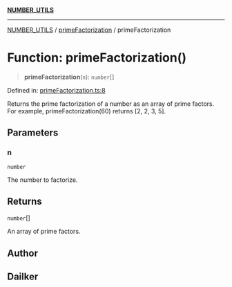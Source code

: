 [**NUMBER_UTILS**](../../README.md)

***

[NUMBER_UTILS](../../README.md) / [primeFactorization](../README.md) / primeFactorization

# Function: primeFactorization()

> **primeFactorization**(`n`): `number`[]

Defined in: [primeFactorization.ts:8](https://github.com/dailker/everyutil/blob/b7f22b082046077d9fa17a48e94d4c255288033b/src/number/primeFactorization.ts#L8)

Returns the prime factorization of a number as an array of prime factors.
For example, primeFactorization(60) returns [2, 2, 3, 5].

## Parameters

### n

`number`

The number to factorize.

## Returns

`number`[]

An array of prime factors.

## Author

## Dailker
